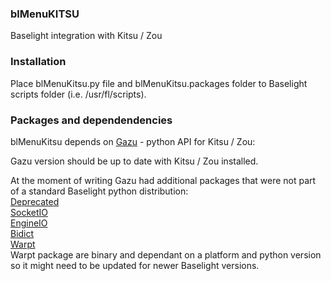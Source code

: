 ### blMenuKITSU
Baselight integration with Kitsu / Zou

### Installation

Place blMenuKitsu.py file and blMenuKitsu.packages folder to Baselight scripts folder (i.e. /usr/fl/scripts).

### Packages and dependendencies

blMenuKitsu depends on [Gazu](https://github.com/cgwire/gazu) - python API for Kitsu / Zou:  

Gazu version should be up to date with Kitsu / Zou installed.  

At the moment of writing Gazu had additional packages that were not part of a standard Baselight python distribution:  
[Deprecated](https://pypi.org/project/Deprecated/#files)  
[SocketIO](https://pypi.org/project/python-socketio/#files)  
[EngineIO](https://pypi.org/project/python-engineio/#files)  
[Bidict](https://pypi.org/project/bidict/#files)  
[Warpt](https://pypi.org/project/wrapt/#files)  
Warpt package are binary and dependant on a platform and python version so it might need to be updated for newer Baselight versions.